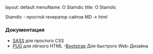 layout: default
menuName: О Stamdic
title: О Stamdic
<!--config-->
Stamdic - простой генератор сайтов MD -&gt; html

### Документация
- [SASS](https://sass-lang.com/documentation/) для простого CSS
- [PUG](https://pugjs.org/api/getting-started.html) для лёгкого HTML
  -[Bootstrap](https://getbootstrap.com/docs/5.3/getting-started/introduction/) Для быстрого Web-Дизайна 

